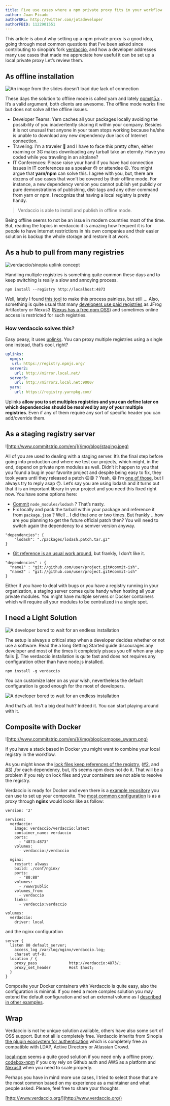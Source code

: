 ```yaml
---
title: Five use cases where a npm private proxy fits in your workflow
author: Juan Picado
authorURL: http://twitter.com/jotadeveloper
authorFBID: 1122901551
---
```


This article is about why setting up a npm private proxy is a good idea, going through most common questions that I’ve been asked since contributing to sinopia’s fork [verdaccio](http://www.verdaccio.org/), and how a developer addresses many use cases that made me appreciate how useful it can be set up a local private proxy
Let’s review them.

## As offline installation

![An image from the slides doesn’t load due lack of connection](/img/blog/offline.png)

These days the solution to offline mode is called yarn and lately npm@5.x . It’s a valid argument, both clients are awesome. The offline mode works fine but does not solve all the offline issues.

<!--truncate-->

* Developer Teams: Yarn caches all your packages locally avoiding the possibility of you inadvertently sharing it within your company. Besides it is not unusual that anyone in your team stops working because he/she is unable to download any new dependency due lack of Internet connection.
* Traveling: I’m a traveler 🛫 and I have to face this pretty often, either roaming or 3G makes downloading any tarball take an eternity. Have you coded while you traveling in an airplane?
* IT Conferences: Please raise your hand if you have had connection issues in IT conferences as a speaker 😓 or attendee 😩. You might argue that **yarn/npm** can solve this. I agree with you, but, there are dozens of use cases that won’t be covered by their offline mode. For instance, a new dependency version you cannot publish yet publicly or pure demonstrations of publishing, dist-tags and any other command from yarn or npm. I recognize that having a local registry is pretty handy.

> Verdaccio is able to install and publish in offline mode.

Being offline seems to not be an issue in modern countries most of the time. But, reading the topics in verdaccio it is amazing how frequent it is for people to have internet restrictions in his own companies and their easier solution is backup the whole storage and restore it at work.

## As a hub to pull from many registries

![verdaccio/sinopia uplink concept](/img/blog/hub.png)

Handling multiple registries is something quite common these days and to keep switching is really a slow and annoying process.

```
npm install --registry http://localhost:4873
```
Well, lately I found [this tool](https://github.com/Pana/nrm) to make this process painless, but still …
Also, something is quite usual that many [developers use paid registries](https://github.com/verdaccio/verdaccio/issues?utf8=%E2%9C%93&q=Artifactory%20OR%20nexus%20) as JFrog Artifactory or Nexus3 ([Nexus has a free npm OSS](https://www.sonatype.com/nexus-repository-oss)) and sometimes online access is restricted for such registries.

### How verdaccio solves this?

Easy peasy, it uses [uplinks](https://github.com/verdaccio/verdaccio/blob/master/docs/uplinks.md). You can proxy multiple registries using a single one instead, that’s cool, right?

```yaml
uplinks:
  npmjs:
   url: https://registry.npmjs.org/
  server2:
    url: http://mirror.local.net/
  server3:
    url: http://mirror2.local.net:9000/
  yarn:
    url: https://registry.yarnpkg.com/
```

Uplinks **allow you to set multiples registries and you can define later on which dependencies should be resolved by any of your multiple registries**. Even if any of them require any sort of specific header you can add/override them.

## As a staging registry server

![http://www.commitstrip.com/en/](/img/blog/staging.jpeg)

All of you are used to dealing with a staging server. It’s the final step before going into production and where we test our projects, which might, in the end, depend on private npm modules as well.
Didn’t it happen to you that you found a bug in your favorite project and despite being easy to fix, they took years until they released a patch 😩😩 ? Yeah, 😅 I’m [one of those](https://github.com/verdaccio/verdaccio/issues?q=is%3Aissue+is%3Aopen+sort%3Acreated-asc), but I always try to reply asap 🙃.
Let’s say you are using lodash and it turns out that it is an important library in your project and you need this fixed right now. You have some options here:

* [Commit](https://medium.com/@bestander_nz/my-node-modules-are-in-git-again-4fb18f5671a) `node_modules/lodash` ? That’s nasty.
* Fix locally and pack the tarball within your package and reference it from `package.json` ? Well .. I did that one or two times. But frankly …how are you planning to get the future official patch then? You will need to switch again the dependency to a semver version anyway.

```
"dependencies": {
    "lodash": "./packages/lodash.patch.tar.gz"
}
```
* [Git reference is an usual work around](https://stackoverflow.com/a/23210615/308341), but frankly, I don’t like it.

```
"dependencies" : {
  "name1" : "git://github.com/user/project.git#commit-ish",
  "name2" : "git://github.com/user/project.git#commit-ish"
}
```

Either if you have to deal with bugs or you have a registry running in your organization, a staging server comes quite handy when hosting all your private modules. You might have multiple servers or Docker containers which will require all your modules to be centralized in a single spot.

## I need a Light Solution

![A developer bored to wait for an endless installation](/img/blog/wait.jpeg)

The setup is always a critical step when a developer decides whether or not use a software. Read the a long Getting Started guide discourages any developer and most of the times it completely pisses you off when any step fails 😤.
The verdaccio installation is quite fast and does not requires any configuration other than have node.js installed.

```
npm install -g verdaccio
```

You can customize later on as your wish, nevertheless the default configuration is good enough for the most of developers.

![A developer bored to wait for an endless installation](/img/blog/runningVerdaccio.gif)

And that’s all. Ins’t a big deal huh? Indeed it. You can start playing around with it.

## Composite with Docker

![http://www.commitstrip.com/en/](/img/blog/compose_swarm.png)

If you have a stack based in Docker you might want to combine your local registry in the workflow.

As you might know the [lock files keep references of the registry](https://github.com/yarnpkg/yarn/issues/579#issuecomment-253115162), ([#2](https://github.com/yarnpkg/rfcs/pull/64), and [#3](https://github.com/yarnpkg/yarn/issues/3330)) ,for each dependency, but, it’s seems npm does not do it. That will be a problem if you rely on lock files and your containers are not able to resolve the registry.

Verdaccio is ready for Docker and even there is a [example repository](https://github.com/verdaccio/docker-examples) you can use to set up your composite. The [most common configuration](https://github.com/verdaccio/docker-examples/tree/master/nginx-verdaccio) is as a proxy through **nginx** would looks like as follow:

```
version: '2'

services:
  verdaccio:
    image: verdaccio/verdaccio:latest
    container_name: verdaccio
    ports:
      - "4873:4873"
    volumes:
      - verdaccio:/verdaccio

  nginx:
    restart: always
    build: ./conf/nginx/
    ports:
      - "80:80"
    volumes:
      - /www/public
    volumes_from:
      - verdaccio
    links:
      - verdaccio:verdaccio

volumes:
  verdaccio:
    driver: local
```

and the nginx configuration

```
server {
  listen 80 default_server;
	access_log /var/log/nginx/verdaccio.log;
	charset utf-8;
  location / {
    proxy_pass              http://verdaccio:4873/;
    proxy_set_header        Host $host;
  }
}
```

Composite your Docker containers with Verdaccio is quite easy, also the configuration is minimal. If you need a more complex solution you may extend the default configuration and set an external volume as I [described in other examples](https://github.com/verdaccio/docker-examples/tree/master/docker-local-storage-volume).

## Wrap

Verdaccio is not he unique solution available, others have also some sort of OSS support. But not all is completely free. Verdaccio inherits from Sinopia [the plugin ecosystem for authentication](https://github.com/verdaccio/verdaccio/blob/master/docs/plugins.md#sinopia-legacy-plugins) which is completely free an compatible with LDAP, Active Directory or Atlassian Crowd.

[local-npm](https://github.com/local-npm/local-npm) seems a quite good solution if you need only a offline proxy. [codebox-npm](https://github.com/craftship/codebox-npm) if you ony rely on Github auth and AWS as a platform and [Nexus3](https://www.sonatype.com/nexus-repository-oss) when you need to scale properly.

Perhaps you have in mind more use cases, I tried to select those that are the most common based on my experience as a maintainer and what people asked. Please, feel free to share your thoughts.

[http://www.verdaccio.org/](http://www.verdaccio.org/)













